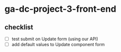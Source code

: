 # ga-dc-project-3-front-end

<!-- Add setup instructions and technologies used -->

## checklist

- [ ] test submit on Update form (using our API)
- [ ] add default values to Update component form
